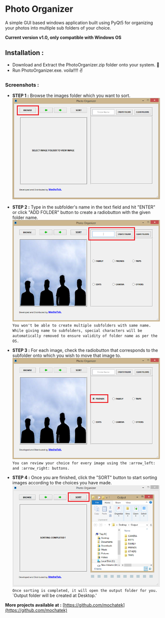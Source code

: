 # Photo Organizer
A simple GUI based windows application built using PyQt5 for organizing your photos into multiple
sub folders of your choice.

**Current version v1.0, only compatible with Windows OS**

## Installation :
- Download and Extract the PhotoOrganizer.zip folder onto your system. :open_file_folder:
- Run PhotoOrganizer.exe. voila!!!! :v:

### Screenshots :
- **STEP 1 :** Browse the images folder which you want to sort.
![screenshot 1](https://github.com/mochatek/Photo_Organizer/blob/master/1.PNG)
- **STEP 2 :** Type in the subfolder's name in the text field and hit "ENTER" or click "ADD FOLDER"
           button to create a radiobutton with the given folder name.
![screenshot 1](https://github.com/mochatek/Photo_Organizer/blob/master/2.PNG)        
`You won't be able to create multiple subfolders with same name.`
`While giving name to subfolders, special characters will be automatically removed to ensure validity of folder name as per the OS.`

- **STEP 3 :** For each image, check the radiobutton that corresponds to the subfolder onto which you wish to move that image to.
![screenshot 1](https://github.com/mochatek/Photo_Organizer/blob/master/3.PNG)
`You can review your choice for every image using the :arrow_left: and :arrow_right: buttons.`

- **STEP 4 :** Once you are finished, click the "SORT" button to start sorting images according to the choices you have made.
![screenshot 1](https://github.com/mochatek/Photo_Organizer/blob/master/4.PNG)
`Once sorting is completed, it will open the output folder for you.`
`Output folder will be created at Desktop.'

**More projects available at :** [https://github.com/mochatek](https://github.com/mochatek)

